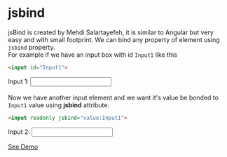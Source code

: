 # jsbind
jsBind is created by Mehdi Salartayefeh, it is similar to Angular but very easy and with small footprint.
We can bind any property of element using <code>jsbind</code> property.
<br>
For example if we have an input box with id <code>Input1</code> like this <br>
```html
<input id="Input1">
```
Input 1: <input id="Input1">
<br>
<br>
Now we have another input element and we want it's value be bonded to <code>Input1</code> value using <b>jsbind</b> attribute.
```html
<input readonly jsbind="value:Input1">
```
Input 2: <input readonly jsbind="value:Input1">

<a href="https://mehdi-salartayefeh.github.io/front-end/jsbind/" target="_blank">See Demo</a>
